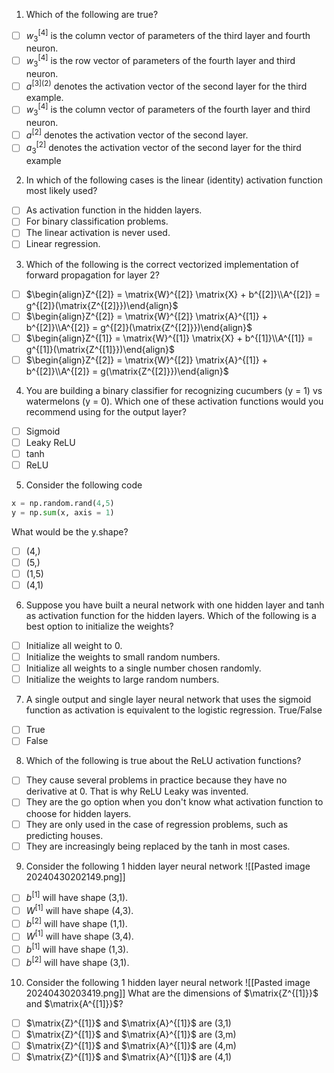 1. Which of the following are true?
- [ ] $w_{3}^{[4]}$ is the column vector of parameters of the third layer and fourth neuron.
- [ ] $w_{3}^{[4]}$ is the row vector of parameters of the fourth layer and third neuron.
- [ ] $a^{[3](2)}$ denotes the activation vector of the second layer for the third example.
- [ ] $w_{3}^{[4]}$ is the column vector of parameters of the fourth layer and third neuron.
- [ ] $a^{[2]}$ denotes the activation vector of the second layer.
- [ ] $a_{3}^{[2]}$ denotes the activation vector of the second layer for the third example

2. In which of the following cases is the linear (identity) activation function most likely used?
- [ ] As activation function in the hidden layers.
- [ ] For binary classification problems.
- [ ] The linear activation is never used.
- [ ] Linear regression.

3. Which of the following is the correct vectorized implementation of forward propagation for layer 2?
- [ ] $\begin{align}Z^{[2]} = \matrix{W}^{[2]} \matrix{X} + b^{[2]}\\A^{[2]} = g^{[2]}(\matrix{Z^{[2]}})\end{align}$
- [ ] $\begin{align}Z^{[2]} = \matrix{W}^{[2]} \matrix{A}^{[1]} + b^{[2]}\\A^{[2]} = g^{[2]}(\matrix{Z^{[2]}})\end{align}$
- [ ] $\begin{align}Z^{[1]} = \matrix{W}^{[1]} \matrix{X} + b^{[1]}\\A^{[1]} = g^{[1]}(\matrix{Z^{[1]}})\end{align}$
- [ ] $\begin{align}Z^{[2]} = \matrix{W}^{[2]} \matrix{A}^{[1]} + b^{[2]}\\A^{[2]} = g(\matrix{Z^{[2]}})\end{align}$

4. You are building a binary classifier for recognizing cucumbers (y = 1) vs watermelons (y = 0). Which one of these activation functions would you recommend using for the output layer?
- [ ] Sigmoid
- [ ] Leaky ReLU
- [ ] tanh
- [ ] ReLU

5. Consider the following code
```Python
x = np.random.rand(4,5)
y = np.sum(x, axis = 1)
```
What would be the y.shape?
- [ ] (4,)
- [ ] (5,)
- [ ] (1,5)
- [ ] (4,1)

6. Suppose you have built a neural network with one hidden layer and tanh as activation function for the hidden layers. Which of the following is a best option to initialize the weights?
- [ ] Initialize all weight to 0.
- [ ] Initialize the weights to small random numbers.
- [ ] Initialize all weights to a single number chosen randomly.
- [ ] Initialize the weights to large random numbers.

7. A single output and single layer neural network that uses the sigmoid function as activation is equivalent to the logistic regression. True/False
- [ ] True
- [ ] False

8. Which of the following is true about the ReLU activation functions?
- [ ] They cause several problems in practice because they have no derivative at 0. That is why ReLU Leaky was invented.
- [ ] They are the go option when you don't know what activation function to choose for hidden layers.
- [ ] They are only used in the case of regression problems, such as predicting houses.
- [ ] They are increasingly being replaced by the tanh in most cases.

9. Consider the following 1 hidden layer neural network
![[Pasted image 20240430202149.png]]
- [ ] $b^{[1]}$ will have shape (3,1).
- [ ] $W^{[1]}$ will have shape (4,3).
- [ ] $b^{[2]}$ will have shape (1,1).
- [ ] $W^{[1]}$ will have shape (3,4).
- [ ] $b^{[1]}$ will have shape (1,3).
- [ ] $b^{[2]}$ will have shape (3,1).

10. Consider the following 1 hidden layer neural network
![[Pasted image 20240430203419.png]]
What are the dimensions of $\matrix{Z^{[1]}}$ and $\matrix{A^{[1]}}$? 
- [ ]  $\matrix{Z}^{[1]}$ and $\matrix{A}^{[1]}$ are (3,1)
- [ ] $\matrix{Z}^{[1]}$ and $\matrix{A}^{[1]}$ are (3,m)
- [ ] $\matrix{Z}^{[1]}$ and $\matrix{A}^{[1]}$ are (4,m)
- [ ] $\matrix{Z}^{[1]}$ and $\matrix{A}^{[1]}$ are (4,1)